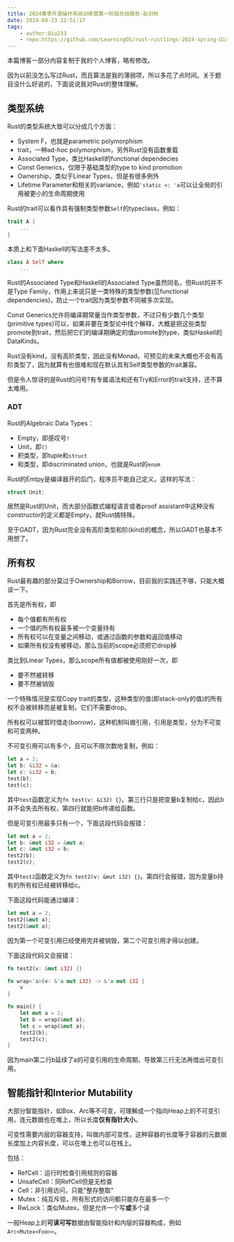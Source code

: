 ```yaml
---
title: 2024春季开源操作系统训练营第一阶段总结报告-赵剑秋
date: 2024-04-23 22:51:17
tags:
    - author:Qiu233
    - repo:https://github.com/LearningOS/rust-rustlings-2024-spring-Qiu233
---
```


本篇博客一部分内容复制于我的个人博客，略有修改。

<!-- more -->

因为以前没怎么写过Rust，而且算法是我的薄弱项，所以多花了点时间。关于题目没什么好说的，下面说说我对Rust的整体理解。

## 类型系统
Rust的类型系统大致可以分成几个方面：
* System F，也就是parametric polymorphism
* trait，一种ad-hoc polymorphism，另外Rust没有函数重载
* Associated Type，类比Haskell的functional dependecies
* Const Generics，仅限于基础类型的type to kind promotion
* Ownership，类似于Linear Types，但是有很多例外
* Lifetime Parameter和相关的variance，例如`'static <: 'a`可以让全局的引用被更小的生命周期使用

Rust的trait可以看作具有强制类型参数`Self`的typeclass，例如：

```Rust
trait A {
    ...
}
```

本质上和下面Haskell的写法差不太多。

```Haskell
class A Self where
    ...
```

Rust的Associated Type和Haskell的Associated Type虽然同名，但Rust的并不是Type Family，作用上来说只是一类特殊的类型参数(见functional dependencies)，防止一个trait因为类型参数不同被多次实现。

Const Generics允许将编译期常量当作类型参数，不过只有少数几个类型(primitive types)可以，如果非要在类型论中找个解释，大概是把这些类型promote到trait，然后把它们的编译期确定的值promote到type，类似Haskell的DataKinds。

Rust没有kind，没有高阶类型，因此没有Monad。可预见的未来大概也不会有高阶类型了，因为就算有也很难和现在默认具有Self类型参数的trait兼容。

但是令人惊讶的是Rust的问号?有专属语法和还有Try和Error的trait支持，还不算太难用。

### ADT

Rust的Algebraic Data Types：

* Empty，即感叹号`!`
* Unit，即`()`
* 积类型，即tuple和`struct`
* 和类型，即discriminated union，也就是Rust的`enum`

Rust的Emtpy是编译器开的后门，程序员不能自己定义。这样的写法：
```Rust
struct Unit;
```

居然是Rust的Unit，而大部分函数式编程语言或者proof assistant中这种没有constructor的定义都是Empty，就Rust搞特殊。

至于GADT，因为Rust完全没有高阶类型和阶(kind)的概念，所以GADT也基本不用想了。

## 所有权

Rust最有趣的部分莫过于Ownership和Borrow，目前我的实践还不够，只能大概谈一下。

首先是所有权，即

* 每个值都有所有权
* 一个值的所有权最多被一个变量持有
* 所有权可以在变量之间移动，或通过函数的参数和返回值移动
* 如果所有权没有被移动，那么当前的scope必须把它drop掉

类比到Linear Types，那么scope所有值都被使用刚好一次，即
* 要不然被转移
* 要不然被销毁

一个特殊情况是实现Copy trait的类型，这种类型的值(即stack-only的值)的所有权不会被转移而是被复制，它们不需要drop。

所有权可以被暂时借走(borrow)，这种机制叫做引用，引用是类型，分为不可变和可变两种。

不可变引用可以有多个，且可以不限次数地复制，例如：

```Rust
let a = 2;
let b: &i32 = &a;
let c: &i32 = b;
test(b);
test(c);
```

其中`test`函数定义为`fn test(v: &i32) {}`。第三行只是把变量b复制给c，因此b并不会失去所有权，第四行就能把b传递给函数。

但是可变引用最多只有一个，下面这段代码会报错：

```Rust
let mut a = 2;
let b: &mut i32 = &mut a;
let c: &mut i32 = b;
test2(b);
test2(c);
```
其中`test2`函数定义为`fn test2(v: &mut i32) {}`。第四行会报错，因为变量b持有的所有权已经被转移给c。

下面这段代码能通过编译：

```Rust
let mut a = 2;
test2(&mut a);
test2(&mut a);
```

因为第一个可变引用已经使用完并被销毁，第二个可变引用才得以创建。

下面这段代码又会报错：

```Rust
fn test2(v: &mut i32) {}

fn wrap<'a>(v: &'a mut i32) -> &'a mut i32 {
    v
}

fn main() {
    let mut a = 2;
    let b = wrap(&mut a);
    let c = wrap(&mut a);
    test2(b);
    test2(c);
}
```

因为main第二行b延续了a的可变引用的生命周期，导致第三行无法再借出可变引用。


## 智能指针和Interior Mutability
大部分智能指针，如Box、Arc等不可变，可理解成一个指向Heap上的不可变引用，连元数据也在堆上，所以长度**仅有指针大小**。

可变性需要内层的容器支持，叫做内部可变性，这种容器的长度等于容器的元数据长度加上内容长度，可以在堆上也可以在栈上。

包括：

* RefCell：运行时检查引用规则的容器
* UnsafeCell：同RefCell但是无检查
* Cell：非引用访问，只能"整存整取"
* Mutex：纯互斥锁，所有形式的访问都只能存在最多一个
* RwLock：类似Mutex，但是允许一个写**或**多个读

一般Heap上的**可读可写**数据由智能指针和内层的容器构成，例如`Arc<Mutex<Foo>>`。

